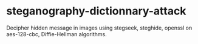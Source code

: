 # steganography-dictionnary-attack
Decipher hidden message in images using stegseek, steghide, openssl on aes-128-cbc, Diffie-Hellman algorithms.
